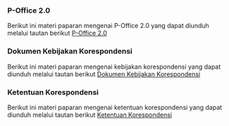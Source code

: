 ### **P-Office 2.0**

Berikut ini materi paparan mengenai P-Office 2.0 yang dapat diunduh melalui tautan berikut [P-Office 2.0](https://github.com/Oficioo/Persero-P-Office-V2/raw/bc4cdb22acc7d3594b71be686bab87c7a6ebaeaf/Dokumentasi/Deck%20P-Office%20V2.1.pdf)


### **Dokumen Kebijakan Korespondensi**

Berikut ini materi paparan mengenai kebijakan korespondensi yang dapat diunduh melalui tautan berikut [Dokumen Kebijakan Korespondensi](https://github.com/Oficioo/Persero-P-Office-V2/raw/bc4cdb22acc7d3594b71be686bab87c7a6ebaeaf/Dokumentasi/Kebijakan%20Interim%20Korespondensi%20dan%20STK%20masa%20Transisi%202021%20ver.%20POffice%202.0.pdf)


### **Ketentuan Korespondensi**

Berikut ini materi paparan mengenai ketentuan korespondensi yang dapat diunduh melalui tautan berikut [Ketentuan Korespondensi](https://github.com/Oficioo/Persero-P-Office-V2/raw/bc4cdb22acc7d3594b71be686bab87c7a6ebaeaf/Dokumentasi/Fax-054-K00000-2021-S0%20(1).pdf)

